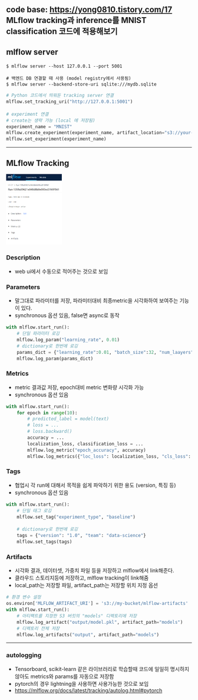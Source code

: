 code base: https://yong0810.tistory.com/17  
MLflow tracking과 inference를 MNIST classification 코드에 적용해보기
-------------------------------------------------------
## mlflow server
```
$ mlflow server --host 127.0.0.1 --port 5001
    
# 백엔드 DB 연결할 때 사용 (model registry에서 사용됨)
$ mlflow server --backend-store-uri sqlite:///mydb.sqlite
```
```python
# Python 코드에서 띄워둔 tracking server 연결
mlflow.set_tracking_uri("http://127.0.0.1:5001")
    
# experiment 연결
# create는 생략 가능 (local 에 저장됨)
experiment_name = "MNIST"
mlflow.create_experiment(experiment_name, artifact_location="s3://your-bucket")
mlflow.set_experiment(experiment_name)
```
-------------------------------------------------------

## MLflow Tracking
<img alt="img.png" src="src/img.png" width="30%"/>  

### Description
* web ui에서 수동으로 적어주는 것으로 보임

### Parameters
* 말그대로 파라미터를 저장, 파라미터대비 최종metric을 시각화하여 보여주는 기능이 있다.
* synchronous 옵션 있음, false면 async로 동작
```python
with mlflow.start_run():
    # 단일 파라미터 로깅
    mlflow.log_param("learning_rate", 0.01)
    # dictionary로 한번에 로깅
    params_dict = {"learning_rate":0.01, "batch_size":32, "num_laayers":3}
    mlflow.log_param(params_dict)
```

### Metrics
* metric 결과값 저장, epoch대비 metric 변화량 시각화 가능
* synchronous 옵션 있음
```python
with mlflow.start_run():
    for epoch in range(10):
        # predicted_label = model(text)
        # loss = ...
        # loss.backward()
        accuracy = ...
        localization_loss, classification_loss = ...
        mlflow.log_metric("epoch_accuracy", accuracy)
        mlflow.log_metrics({"loc_loss": localization_loss, "cls_loss": classification_loss})
```

### Tags
* 협업시 각 run에 대해서 목적을 쉽게 파악하기 위한 용도 (version, 특징 등)
* synchronous 옵션 있음
```python
with mlflow.start_run():
    # 단일 태그 로깅
    mlflow.set_tag("experiment_type", "baseline")

    # dictionary로 한번에 로깅
    tags = {"version": "1.0", "team": "data-science"}
    mlflow.set_tags(tags)
```

### Artifacts
* 시각화 결과, 데이터셋, 가중치 파일 등을 저장하고 mlflow에서 link해준다.
* 클라우드 스토리지등에 저장하고, mlflow tracking이 link해줌
* local_path는 저장할 파일, artifact_path는 저장할 위치 지정 옵션

```python
# 환경 변수 설정
os.environ['MLFLOW_ARTIFACT_URI'] = 's3://my-bucket/mlflow-artifacts'
with mlflow.start_run():
    # 아티팩트를 지정한 S3 버킷의 "models" 디렉토리에 저장
    mlflow.log_artifact("output/model.pkl", artifact_path="models")
    # 디렉토리 전체 저장
    mlflow.log_artifacts("output", artifact_path="models")
```

----------------------------------------------------------------
### autologging
* Tensorboard, scikit-learn 같은 라이브러리로 학습할때 코드에 일일히 명시하지 않아도 metrics와 params를 자동으로 저장함
* pytorch의 경우 lightning을 사용하면 사용가능한 것으로 보임
* https://mlflow.org/docs/latest/tracking/autolog.html#pytorch
